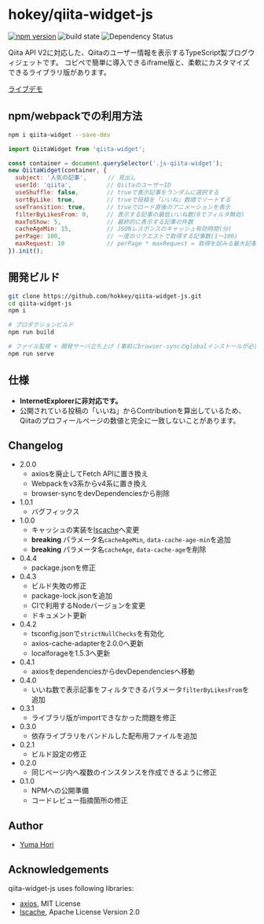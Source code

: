 # hokey/qiita-widget-js

[![npm version](https://badge.fury.io/js/qiita-widget.svg)](https://badge.fury.io/js/qiita-widget) ![build state](https://travis-ci.org/hokkey/qiita-widget-js.svg?branch=master) ![Dependency Status](https://david-dm.org/hokkey/qiita-widget-js.svg)


Qiita API V2に対応した、Qiitaのユーザー情報を表示するTypeScript製ブログウィジェットです。
コピペで簡単に導入できるiframe版と、柔軟にカスタマイズできるライブラリ版があります。

[ライブデモ](https://media-massage.net/qiita-widget-js/)

## npm/webpackでの利用方法

```bash
npm i qiita-widget --save-dev

```
```js
import QiitaWidget from 'qiita-widget';

const container = document.querySelector('.js-qiita-widget');
new QiitaWidget(container, {
  subject: '人気の記事',      // 見出し
  userId: 'qiita',          // QiitaのユーザーID
  useShuffle: false,        // trueで表示記事をランダムに選択する
  sortByLike: true,         // trueで投稿を「いいね」数順でソートする
  useTransition: true,      // trueでロード直後のアニメーションを表示
  filterByLikesFrom: 0,     // 表示する記事の最低いいね数(0でフィルタ無効)
  maxToShow: 5,             // 最終的に表示する記事の件数
  cacheAgeMin: 15,          // JSONレスポンスのキャッシュ有効時間(分)
  perPage: 100,             // 一度のリクエストで取得する記事数(1〜100)
  maxRequest: 10            // perPage * maxRequest = 取得を試みる最大記事件数 
}).init();

```

## 開発ビルド

```bash
git clone https://github.com/hokkey/qiita-widget-js.git
cd qiita-widget-js
npm i

# プロダクションビルド
npm run build

# ファイル監視 + 開発サーバ立ち上げ (事前にbrowser-syncのglobalインストールが必要)
npm run serve
```

## 仕様

* **InternetExplorerに非対応です。**
* 公開されている投稿の「いいね」からContributionを算出しているため、Qiitaのプロフィールページの数値と完全に一致しないことがあります。

## Changelog

- 2.0.0
  - axiosを廃止してFetch APIに置き換え
  - Webpackをv3系からv4系に置き換え
  - browser-syncをdevDependenciesから削除
- 1.0.1
  - バグフィックス
- 1.0.0
  - キャッシュの実装を[lscache](https://www.npmjs.com/package/lscache)へ変更
  - **breaking** パラメータ名`cacheAgeMin`, `data-cache-age-min`を追加
  - **breaking** パラメータ名`cacheAge`, `data-cache-age`を削除
- 0.4.4
  - package.jsonを修正
- 0.4.3
  - ビルド失敗の修正
  - package-lock.jsonを追加
  - CIで利用するNodeバージョンを変更
  - ドキュメント更新
- 0.4.2
  - tsconfig.jsonで`strictNullChecks`を有効化
  - axios-cache-adapterを2.0.0へ更新
  - localforageを1.5.3へ更新
- 0.4.1
  - axiosをdependenciesからdevDependenciesへ移動
- 0.4.0
  - いいね数で表示記事をフィルタできるパラメータ`filterByLikesFrom`を追加
- 0.3.1
  - ライブラリ版がimportできなかった問題を修正
- 0.3.0
  - 依存ライブラリをバンドルした配布用ファイルを追加
- 0.2.1
  - ビルド設定の修正
- 0.2.0
  - 同じページ内へ複数のインスタンスを作成できるように修正
- 0.1.0
  - NPMへの公開準備
  - コードレビュー指摘箇所の修正
  
## Author

* [Yuma Hori](https://media-massage.net/profile/)

## Acknowledgements

qiita-widget-js uses following libraries:

* [axios](https://www.npmjs.com/package/axios), MIT License
* [lscache](https://www.npmjs.com/package/lscache), Apache License Version 2.0
